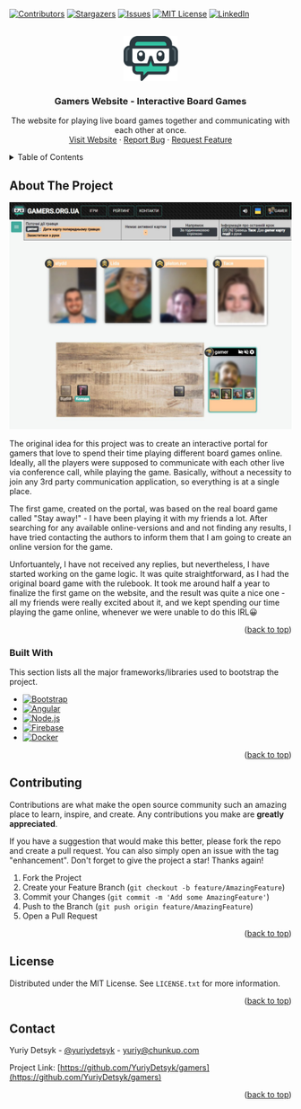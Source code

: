 <a name="readme-top"></a>

<!-- PROJECT SHIELDS -->
[![Contributors][contributors-shield]][contributors-url]
[![Stargazers][stars-shield]][stars-url]
[![Issues][issues-shield]][issues-url]
[![MIT License][license-shield]][license-url]
[![LinkedIn][linkedin-shield]][linkedin-url]



<!-- PROJECT LOGO -->
<br />
<div align="center">
  <a href="https://github.com/YuriyDetsyk/gamers">
    <img src="images/logo.png" alt="Logo" width="97" height="80">
  </a>

  <h3 align="center">Gamers Website - Interactive Board Games</h3>

  <p align="center">
    The website for playing live board games together and communicating with each other at once.
    <br />
    <a href="https://gamers.org.ua">Visit Website</a>
    ·
    <a href="https://github.com/YuriyDetsyk/gamers/issues">Report Bug</a>
    ·
    <a href="https://github.com/YuriyDetsyk/gamers/issues">Request Feature</a>
  </p>
</div>



<!-- TABLE OF CONTENTS -->
<details>
  <summary>Table of Contents</summary>
  <ol>
    <li>
      <a href="#about-the-project">About The Project</a>
      <ul>
        <li><a href="#built-with">Built With</a></li>
      </ul>
    </li>
    <li><a href="#contributing">Contributing</a></li>
    <li><a href="#license">License</a></li>
    <li><a href="#contact">Contact</a></li>
  </ol>
</details>



<!-- ABOUT THE PROJECT -->
## About The Project

[![Application Screen Shot][product-screenshot]](https://gamers.org.ua)

The original idea for this project was to create an interactive portal for gamers that love to spend their time playing different board games online. Ideally, all the players were supposed to communicate with each other live via conference call, while playing the game. Basically, without a necessity to join any 3rd party communication application, so everything is at a single place.

The first game, created on the portal, was based on the real board game called "Stay away!" - I have been playing it with my friends a lot. After searching for any available online-versions and and not finding any results, I have tried contacting the authors to inform them that I am going to create an online version for the game.

Unfortuantely, I have not received any replies, but nevertheless, I have started working on the game logic. It was quite straightforward, as I had the original board game with the rulebook. It took me around half a year to finalize the first game on the website, and the result was quite a nice one - all my friends were really excited about it, and we kept spending our time playing the game online, whenever we were unable to do this IRL😀

<p align="right">(<a href="#readme-top">back to top</a>)</p>



### Built With

This section lists all the major frameworks/libraries used to bootstrap the project.

* [![Bootstrap][Bootstrap.com]][Bootstrap-url]
* [![Angular][Angular.io]][Angular-url]
* [![Node.js][Nodejs.org]][Nodejs-url]
* [![Firebase][Firebase]][Firebase-url]
* [![Docker][Docker.com]][Docker-url]

<p align="right">(<a href="#readme-top">back to top</a>)</p>



<!-- CONTRIBUTING -->
## Contributing

Contributions are what make the open source community such an amazing place to learn, inspire, and create. Any contributions you make are **greatly appreciated**.

If you have a suggestion that would make this better, please fork the repo and create a pull request. You can also simply open an issue with the tag "enhancement".
Don't forget to give the project a star! Thanks again!

1. Fork the Project
2. Create your Feature Branch (`git checkout -b feature/AmazingFeature`)
3. Commit your Changes (`git commit -m 'Add some AmazingFeature'`)
4. Push to the Branch (`git push origin feature/AmazingFeature`)
5. Open a Pull Request

<p align="right">(<a href="#readme-top">back to top</a>)</p>



<!-- LICENSE -->
## License

Distributed under the MIT License. See `LICENSE.txt` for more information.

<p align="right">(<a href="#readme-top">back to top</a>)</p>



<!-- CONTACT -->
## Contact

Yuriy Detsyk - [@yuriydetsyk](https://youtube.com/yuriydetsyk) - yuriy@chunkup.com

Project Link: [https://github.com/YuriyDetsyk/gamers](https://github.com/YuriyDetsyk/gamers)

<p align="right">(<a href="#readme-top">back to top</a>)</p>


<!-- MARKDOWN LINKS & IMAGES -->
<!-- https://www.markdownguide.org/basic-syntax/#reference-style-links -->
[contributors-shield]: https://img.shields.io/github/contributors/YuriyDetsyk/gamers?style=for-the-badge
[contributors-url]: https://github.com/YuriyDetsyk/gamers/graphs/contributors
[forks-shield]: https://img.shields.io/github/forks/YuriyDetsyk/gamers?style=for-the-badge
[forks-url]: https://github.com/YuriyDetsyk/gamers/network/members
[stars-shield]: https://img.shields.io/github/stars/YuriyDetsyk/gamers?style=for-the-badge
[stars-url]: https://github.com/YuriyDetsyk/gamers/stargazers
[issues-shield]: https://img.shields.io/github/issues/YuriyDetsyk/gamers?style=for-the-badge
[issues-url]: https://github.com/YuriyDetsyk/gamers/issues
[license-shield]: https://img.shields.io/github/license/YuriyDetsyk/gamers?style=for-the-badge
[license-url]: https://github.com/YuriyDetsyk/gamers/blob/master/LICENSE.txt
[linkedin-shield]: https://img.shields.io/badge/-LinkedIn-black.svg?style=for-the-badge&logo=linkedin&colorB=555
[linkedin-url]: https://www.linkedin.com/in/yuriydetsyk
[product-screenshot]: images/screenshot_game.jpg
[Angular.io]: https://img.shields.io/badge/Angular-DD0031?style=for-the-badge&logo=angular&logoColor=white
[Angular-url]: https://angular.io
[Nodejs.org]: https://img.shields.io/badge/Node.js-3C873A?style=for-the-badge&logo=node.js&logoColor=white
[Nodejs-url]: https://nodejs.org
[Docker.com]: https://img.shields.io/badge/Docker-0DB7ED?style=for-the-badge&logo=docker&logoColor=white
[Docker-url]: https://docker.com
[Bootstrap.com]: https://img.shields.io/badge/Bootstrap-563D7C?style=for-the-badge&logo=bootstrap&logoColor=white
[Bootstrap-url]: https://getbootstrap.com
[Firebase]: https://img.shields.io/badge/Firebase-FFA611?style=for-the-badge&logo=firebase&logoColor=white
[Firebase-url]: https://firebase.google.com
